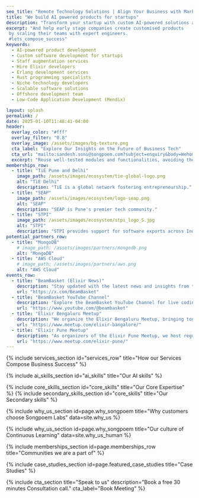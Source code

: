 ```yaml
---
seo_title: "Remote Technology Solutions | Align Your Business with Market Trends - Songpoem Labs" 
title: "We build AI powered products for startups"
description: "Transform your startup with custom AI-powered solutions and expert staff augmentation. Hire skilled developers"
excerpt: "And help early stage companies create customised products
 by scaling their teams with expert engineers.
 #lets_compose_success"
keywords:
  - AI-powered product development
  - Custom software development for startups
  - Staff augmentation services
  - Hire Elixir developers
  - Erlang development services
  - Rust programming specialists
  - Niche technology developers
  - Scalable software solutions
  - Offshore development team
  - Low-Code Application Development (Mendix)

layout: splash
permalink: /
date: 2025-01-10T11:48:41-04:00
header:
  overlay_color: "#fff"
  overlay_filter: "0.8"
  overlay_image: /assets/images/bg-texture.png
  cta_label: "Explore Our Insights on the Future of Business Tech"
  cta_url: "mailto:sandesh.soni@songpoem.com?subject=enquiry&body=Wehomepage"
  excerpt: "Reuse well-tested modules and functionalities, avoiding the need to build from scratch."
memberships_row:
  - title: "TiE Pune and Delhi"
    image_path: /assets/images/ecosystem/tie-global-logo.png
    alt: "TiE Delhi"
    description: "TiE is a global network fostering entrepreneurship."
  - title: "SEAP"
    image_path: /assets/images/ecosystem/logo-seap.png
    alt: "SEAP"
    description: "SEAP is Pune's premier tech community."
  - title: "STPI"
    image_path: /assets/images/ecosystem/stpi_logo_S.jpg
    alt: "STPI"
    description: "STPI provides support for software exports across India’s thriving IT ecosystem."
potential_partners_row:
  - title: "MongoDB"
    # image_path: /assets/images/partners/mongodb.png
    alt: "MongoDB"
  - title: "AWS Cloud"
    # image_path: /assets/images/partners/aws.png
    alt: "AWS Cloud"
events_row:
  - title: "BeamBasket (Elixir News)"
    description: "Stay updated with the latest news and insights from the Elixir community through BeamBasket on Twitter. Follow us for regular updates, industry news, and expert opinions on everything Elixir."
    url: "https://x.com/BeamBasket"
  - title: "BeamBasket YouTube Channel"
    description: "Explore the BeamBasket YouTube Channel for live coding workshops, guest speaker sessions, and in-depth tutorials on Elixir. Our channel features experts from around the world sharing their knowledge and skills."
    url: "https://www.youtube.com/@beambasket"
  - title: "Elixir Bengaluru Meetup"
    description: "We organize the Elixir Bengaluru Meetup, bringing together local Elixir enthusiasts for discussions, events, and collaborative projects."
    url: "https://www.meetup.com/elixir-bangalore/"
  - title: "Elixir Pune Meetup"
    description: "As organizers of the Elixir Pune Meetup, we host regular meetups, share experiences."
    url: "https://www.meetup.com/elixir-pune/"
---
```


{% include services_section id="services_row" title="How our Services Compose Business Success" %}

{% include ai_skills_section id="ai_skills" title="Our AI skills" %}

{% include core_skills_section id="core_skills" title="Our Core Expertise" %}
{% include secondary_skills_section id="core_skills" title="Our Secondary skills" %}


{% include why_us_section id=page.why_songpoem title="Why customers choose Songpoem Labs"
data=site.why_us %}

{% include why_us_section id=page.why_songpoem title="Our culture of Continuous Learning" data=site.why_us_human %}

{% include memberships_section id=page.memberships_row title="Communities we are a part of" %}
<!-- {% include memberships_section id=page.potential_partners_row title="Potential Partners" %} -->
{% include case_studies_section id=page.featured_case_studies title="Case Studies" %}

{% include cta_section title="Speak to us" description="Book a free 30 minutes Consultation call." cta_label="Book Meeting" %}


